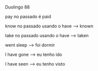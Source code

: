 <p>Duolingo 88</p>

<p>pay no passado é paid</p>
<p>know no passado usando o have --> known</p>
<p>take no passado usando o have --> taken</p>

<p>went sleep --> foi dormir</p>
<p>I have gone --> eu tenho ido</p>
<p>I have seen --> eu tenho visto</p>
